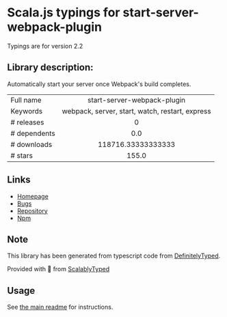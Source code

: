 
# Scala.js typings for start-server-webpack-plugin

Typings are for version 2.2

## Library description:
Automatically start your server once Webpack's build completes.

|                    |                 |
| ------------------ | :-------------: |
| Full name          | start-server-webpack-plugin |
| Keywords           | webpack, server, start, watch, restart, express |
| # releases         | 0 |
| # dependents       | 0.0 |
| # downloads        | 118716.33333333333 |
| # stars            | 155.0 |

## Links
- [Homepage](https://github.com/ericclemmons/start-server-webpack-plugin#readme)
- [Bugs](https://github.com/ericclemmons/start-server-webpack-plugin/issues)
- [Repository](https://github.com/ericclemmons/start-server-webpack-plugin)
- [Npm](https://www.npmjs.com/package/start-server-webpack-plugin)
    


## Note
This library has been generated from typescript code from [DefinitelyTyped](https://definitelytyped.org).

Provided with :purple_heart: from [ScalablyTyped](https://github.com/oyvindberg/ScalablyTyped)

## Usage
See [the main readme](../../readme.md) for instructions.


